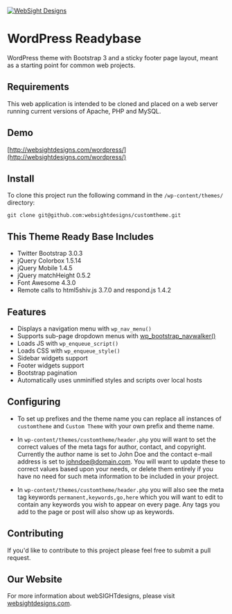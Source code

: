 [![WebSight Designs](http://www.websightdesigns.com/img/logo.png)](http://www.websightdesigns.com)

# WordPress Readybase

WordPress theme with Bootstrap 3 and a sticky footer page layout, meant as a starting point for common web projects.

## Requirements

This web application is intended to be cloned and placed on a web server running current versions of Apache, PHP and MySQL.

## Demo

[http://websightdesigns.com/wordpress/](http://websightdesigns.com/wordpress/)

## Install

To clone this project run the following command in the `/wp-content/themes/` directory:

    git clone git@github.com:websightdesigns/customtheme.git

## This Theme Ready Base Includes

- Twitter Bootstrap 3.0.3
- jQuery Colorbox 1.5.14
- jQuery Mobile 1.4.5
- jQuery matchHeight 0.5.2
- Font Awesome 4.3.0
- Remote calls to html5shiv.js 3.7.0 and respond.js 1.4.2

## Features

- Displays a navigation menu with `wp_nav_menu()`
- Supports sub-page dropdown menus with [wp_bootstrap_navwalker()](https://github.com/twittem/wp-bootstrap-navwalker)
- Loads JS with `wp_enqueue_script()`
- Loads CSS with `wp_enqueue_style()`
- Sidebar widgets support
- Footer widgets support
- Bootstrap pagination
- Automatically uses unminified styles and scripts over local hosts

## Configuring

- To set up prefixes and the theme name you can replace all instances of `customtheme` and `Custom Theme` with your own prefix and theme name.

- In `wp-content/themes/customtheme/header.php` you will want to set the correct values of the meta tags for author, contact, and copyright. Currently the author name is set to John Doe and the contact e-mail address is set to johndoe@domain.com. You will want to update these to correct values based upon your needs, or delete them entirely if you have no need for such meta information to be included in your project.

- In `wp-content/themes/customtheme/header.php` you will also see the meta tag keywords `permanent,keywords,go,here` which you will want to edit to contain any keywords you wish to appear on every page. Any tags you add to the page or post will also show up as keywords.

## Contributing

If you'd like to contribute to this project please feel free to submit a pull request.

## Our Website

For more information about webSIGHTdesigns, please visit [websightdesigns.com](http://websightdesigns.com/).
